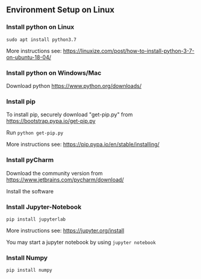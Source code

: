 ## Environment Setup on Linux
### Install python on Linux
```sudo apt install python3.7```

More instructions see: https://linuxize.com/post/how-to-install-python-3-7-on-ubuntu-18-04/

### Install python on Windows/Mac
Download python https://www.python.org/downloads/

### Install pip

To install pip, securely download "get-pip.py" from https://bootstrap.pypa.io/get-pip.py

Run ```python get-pip.py```

More instructions see: https://pip.pypa.io/en/stable/installing/


### Install pyCharm

Download the community version from https://www.jetbrains.com/pycharm/download/ 

Install the software

### Install Jupyter-Notebook

```pip install jupyterlab```

More instructions see: https://jupyter.org/install

You may start a jupyter notebook by using
```jupyter notebook```

### Install Numpy
```pip install numpy```
